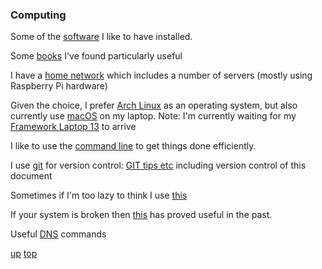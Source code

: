 ### Computing

Some of the [software](./software.md) I like to have installed.

Some [books](../books/README.md#computing) I've found particularly useful

I have a [home network](./trigfa.md) which includes a number of servers (mostly using Raspberry Pi hardware)

Given the choice, I prefer [Arch Linux](../arch_linux/README.md) as an operating system, but also currently use [macOS](../macos/README.md) on my laptop.
Note: I'm currently waiting for my [Framework Laptop 13](./framework_13.md) to arrive

I like to use the [command line](./command_line.md) to get things done efficiently.

I use [git](https://github.com/GrahamArden) for version control: [GIT tips etc](./GIT.md) including version control of this document

Sometimes if I'm too lazy to think I use [this](https://chat.openai.com)

If your system is broken then [this](https://www.system-rescue.org/) has proved useful in the past.

Useful [DNS](./DNS_cheatsheet.md) commands

[up](README.md)
[top](../README.md)
